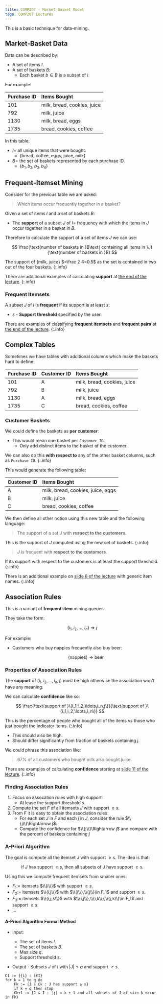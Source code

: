 ```yaml
---
title: COMP207 - Market Basket Model
tags: COMP207 Lectures
---
```

This is a basic technique for data-mining.

## Market-Basket Data
Data can be described by:

* A set of items $I$.
* A set of baskets $B$:
	* Each basket $b\in B$ is a subset of $I$.
	
For example:

| Purchase ID | Items Bought |
| :-- | :-- |
| 101 | milk, bread, cookies, juice |
| 792 | milk, juice |
| 1130 | milk, bread, eggs |
| 1735 | bread, cookies, coffee |

In this table:

* $I=$ all unique items that were bought.
	* {bread, coffee, eggs, juice, milk}
* $B=$ the set of baskets represented by each purchase ID.
	* {$b_1,b_2,b_3,b_4$}
	
## Frequent-Itemset Mining
Consider for the previous table we are asked:

> Which items occur frequently together in a basket?

Given a set of items $I$ and a set of baskets $B$:

* The **support** of a subset $J$ of $I=$ frequency with which the items in $J$ occur together in a basket in $B$.

Therefore to calculate the support of a set of items $J$ we can use:

$$
\frac{\text{number of baskets in }B\text{ containing all items in }J}{\text{number of baskets in }B}
$$

The support of {milk, juice} $=\frac 2 4=0.5$ as the set is contained in two out of the four baskets.
{:.info}

There are additional examples of calculating **support** at [the end of the lecture](https://liverpool.instructure.com/courses/46572/pages/basics-of-market-basket-model?module_item_id=1218373).
{:.info}

### Frequent Itemsets
A subset $J$ of $I$ is **frequent** if its support is at least $s$:

* $s$ - **Support threshold** specified by the user.

There are examples of classifying **frequent itemsets** and **frequent pairs** at [the end of the lecture](https://liverpool.instructure.com/courses/46572/pages/basics-of-market-basket-model?module_item_id=1218373).
{:.info}

## Complex Tables
Sometimes we have tables with additional columns which make the baskets hard to define:

| Purchase ID | Customer ID | Items Bought |
| :-- | :-- | :-- |
| 101 | A | milk, bread, cookies, juice |
| 792 | B | milk, juice |
| 1130 | A | milk, bread, eggs |
| 1735 | C | bread, cookies, coffee |

### Customer Baskets
We could define the baskets as **per customer**:

* This would mean one basket per `Customer ID`.
	* Only add distinct items to the basket of the customer.
	
We can also do this **with respect to** any of the other basket columns, such as `Purchase ID`.
{:.info}
	
This would generate the following table:

| Customer ID | Items Bought |
| :-- | :-- |
| A | milk, bread, cookies, juice, eggs |
| B | milk, juice |
| C | bread, cookies, coffee |


We then define all other notion using this new table and the following language:

> The support of a set $J$ with **respect to the customers**.

This is the support of $J$ computed using the new set of baskets.
{:.info}

> $J$ is frequent with **respect to the customers**.

If its support with respect to the customers is at least the support threshold.
{:.info}

There is an additional example on [slide 8 of the lecture](https://liverpool.instructure.com/courses/46572/pages/more-about-the-market-basket-model?module_item_id=1218374) with generic item names.
{:.info}

## Association Rules
This is a variant of **frequent-item** mining queries.

They take the form:

$$
\{i_1,i_2,\ldots,i_n\}\Rightarrow j
$$

For example:

* Customers who buy nappies frequently also buy beer:
	
	$$
	\{\text{nappies}\}\Rightarrow \text{beer}
	$$
	
### Properties of Association Rules
The **support** of ($i_1,i_2,\ldots,i_n,j$) must be high otherwise the association won't have any meaning.

We can calculate **confidence** like so:

$$
\frac{\text{support of }\{i_1,i_2,\ldots,i_n,j\}}{\text{support of }\{i_1,i_2,\ldots,i_n\}}
$$

This is the percentage of people who bought all of the items vs those who just bought the indicator items.
{:.info}

* This should also be high.
* Should differ significantly from fraction of baskets containing $j$.

We could phrase this association like:

> 67% of all customers who bought milk also bought juice.

There are examples of calculating **confidence** starting at [slide 11 of the lecture](https://liverpool.instructure.com/courses/46572/pages/more-about-the-market-basket-model?module_item_id=1218374).
{:.info}

### Finding Association Rules

1. Focus on assocation rules with high support:
	* At lease the support threshold $s$.
1. Compute the set $F$ of all itemsets $J$ with support $\geq s$.
1. From $F$ it is easy to obtain the association rules:
	* For each set $J$ in $F$ and each $j$ in $J$, consider the rule $\\{j\\}\Rightarrow j$.
	* Compute the confidence for $\\{j\\}\Rightarrow j$ and compare with the percent of baskets containing $j$

### A-Priori Algorithm
The goal is compute all the itemset $J$ with support $\geq s$. The idea is that:

$$
\text{If }J\text{ has support }\geq s\text{, then all subsets of }J\text{ have support }\geq s\text{.}
$$

Using this we compute frequent itemsets from smaller ones:

* $F_1:=$ itemsets $\\{i\\}$ with support $\geq s$.
* $F_2:=$ itemsets $\\{i,j\\}$ with $\\{i\\},\\{j\\}\in F_1$ and support $\geq s$.
* $F_3:=$ itemsets $\\{i,j,k\\}$ with $\\{i,j\\},\\{i,k\\},\\{j,k\\}\in F_1$ and support $\geq s$.
* ...

#### A-Priori Algorithm Formal Method

* Input:
	* The set of items $I$.
	* The set of baskets $B$.
	* Max size $q$.
	* Support threshold $s$.

* Output - Subsets $J$ of $I$ with $\lvert J\rvert\leq q$ and support $\geq s$.

```
C1 := {{i} : i∈I}
for k = 1 to q do
	Fk := {J ∈ Ck : J has support ≥ s}
	if k = q then stop
	Ck+1 := {J ⊆ I : |j| = k + 1 and all subsets of J of size k occur in Fk}
```